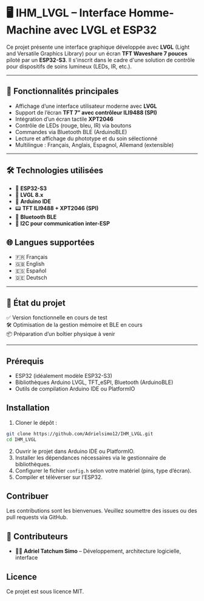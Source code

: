 
# 🖥️ IHM_LVGL – Interface Homme-Machine avec LVGL et ESP32

Ce projet présente une interface graphique développée avec **LVGL** (Light and Versatile Graphics Library) pour un écran **TFT Waveshare 7 pouces** piloté par un **ESP32-S3**. Il s'inscrit dans le cadre d'une solution de contrôle pour dispositifs de soins lumineux (LEDs, IR, etc.).

---

## 🚀 Fonctionnalités principales

- Affichage d’une interface utilisateur moderne avec **LVGL**
- Support de l’écran **TFT 7” avec contrôleur ILI9488 (SPI)**
- Intégration d’un écran tactile **XPT2046**
- Contrôle de LEDs (rouge, bleu, IR) via boutons
- Commandes via Bluetooth BLE (ArduinoBLE)
- Lecture et affichage du phototype et du soin sélectionné
- Multilingue : Français, Anglais, Espagnol, Allemand (extensible)

---

## 🛠️ Technologies utilisées

- 🧠 **ESP32-S3**
- 🎨 **LVGL 8.x**
- 🔌 **Arduino IDE**
- 📟 **TFT ILI9488 + XPT2046 (SPI)**
- 📡 **Bluetooth BLE**
- 📁 **I2C pour communication inter-ESP**

## 🌐 Langues supportées

- 🇫🇷 Français
- 🇬🇧 English
- 🇪🇸 Español
- 🇩🇪 Deutsch

---

## 📅 État du projet

✅ Version fonctionnelle en cours de test  
🛠️ Optimisation de la gestion mémoire et BLE en cours  
📦 Préparation d’un boîtier physique à venir

---

## Prérequis

* ESP32 (idéalement modèle ESP32-S3)
* Bibliothèques Arduino LVGL, TFT\_eSPI, Bluetooth (ArduinoBLE)
* Outils de compilation Arduino IDE ou PlatformIO

## Installation

1. Cloner le dépôt :

```bash
git clone https://github.com/Adrielsimo12/IHM_LVGL.git
cd IHM_LVGL
```

2. Ouvrir le projet dans Arduino IDE ou PlatformIO.
3. Installer les dépendances nécessaires via le gestionnaire de bibliothèques.
4. Configurer le fichier `config.h` selon votre matériel (pins, type d’écran).
5. Compiler et téléverser sur l’ESP32.

## Contribuer

Les contributions sont les bienvenues. Veuillez soumettre des issues ou des pull requests via GitHub.

## 🤝 Contributeurs

- 👨‍💻 **Adriel Tatchum Simo** – Développement, architecture logicielle, interface

## Licence

Ce projet est sous licence MIT.



